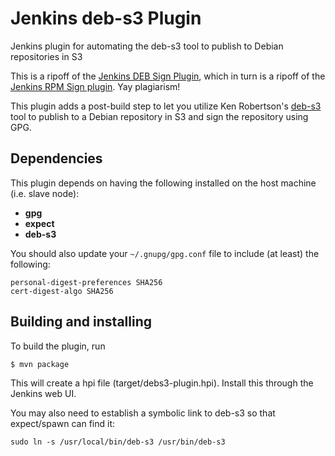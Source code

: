 # Jenkins deb-s3 Plugin

Jenkins plugin for automating the deb-s3 tool to publish to Debian repositories in S3

This is a ripoff of the [Jenkins DEB Sign Plugin](https://github.com/ivankelly/debsign-plugin), which in turn is a ripoff of the [Jenkins RPM Sign plugin](https://github.com/jenkinsci/rpmsign-plugin). Yay plagiarism!

This plugin adds a post-build step to let you utilize Ken Robertson's [deb-s3](https://github.com/krobertson/deb-s3) tool to publish to a Debian repository in S3 and sign the repository using GPG.

## Dependencies

This plugin depends on having the following installed on the host machine (i.e. slave node):

* **gpg**
* **expect**
* **deb-s3**

You should also update your `~/.gnupg/gpg.conf` file to include (at least) the following:

```
personal-digest-preferences SHA256
cert-digest-algo SHA256
```

## Building and installing

To build the plugin, run

```
$ mvn package
```

This will create a hpi file (target/debs3-plugin.hpi). Install this through the Jenkins web UI.

You may also need to establish a symbolic link to deb-s3 so that expect/spawn can find it:

```
sudo ln -s /usr/local/bin/deb-s3 /usr/bin/deb-s3
```
